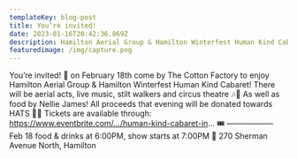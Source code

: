 ```yaml
---
templateKey: blog-post
title: You’re invited!
date: 2023-01-16T20:42:36.869Z
description: Hamilton Aerial Group & Hamilton Winterfest Human Kind Cabaret!
featuredimage: /img/capture.png
---
```

You’re invited! 🙌 on February 18th come by The Cotton Factory to enjoy Hamilton Aerial Group & Hamilton Winterfest Human Kind Cabaret!
There will be aerial acts, live music, stilt walkers and circus theatre 🎶🎪 As well as food by Nellie James!
All proceeds that evening will be donated towards HATS 🫶🏼
Tickets are available through: https://www.eventbrite.com/.../human-kind-cabaret-in... 🎟️ 
——————
Feb 18 food & drinks at 6:00PM, show starts at 7:00PM
📍 270 Sherman Avenue North, Hamilton